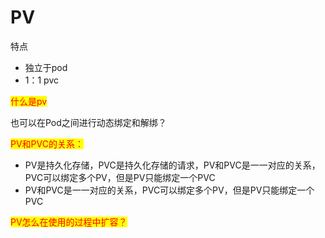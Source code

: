 # PV

特点

* 独立于pod
* 1：1 pvc

<mark style="color:red;">什么是pv</mark>

也可以在Pod之间进行动态绑定和解绑？



<mark style="color:red;">PV和PVC的关系：</mark>

* PV是持久化存储，PVC是持久化存储的请求，PV和PVC是一一对应的关系，PVC可以绑定多个PV，但是PV只能绑定一个PVC
* PV和PVC是一一对应的关系，PVC可以绑定多个PV，但是PV只能绑定一个PVC

<mark style="color:red;">PV怎么在使用的过程中扩容？</mark>
